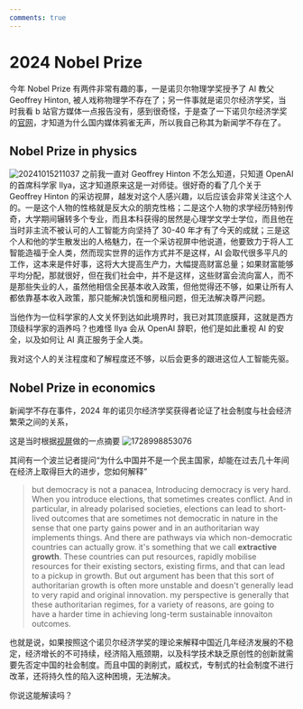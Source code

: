 ```yaml
---
comments: true
---
```


# 2024 Nobel Prize

今年 Nobel Prize 有两件非常有趣的事，一是诺贝尔物理学奖授予了 AI 教父 Geoffrey Hinton, 被人戏称物理学不存在了；另一件事就是诺贝尔经济学奖，当时我看 b 站官方媒体一点报告没有，感到很奇怪，于是查了一下诺贝尔经济学奖的[官网](https://www.nobelprize.org/uploads/2024/10/popular-economicsciencesprize2024.pdf)，才知道为什么国内媒体鸦雀无声，所以我自己称其为新闻学不存在了。

## Nobel Prize in physics

![20241015211037](https://s2.loli.net/2024/10/15/rYksEAqHBWayUCp.png)
之前我一直对 Geoffrey Hinton 不怎么知道，只知道 OpenAI 的首席科学家 Ilya，这才知道原来这是一对师徒。很好奇的看了几个关于 Geoffrey Hinton 的采访视屏，越发对这个人感兴趣，以后应该会非常关注这个人的。一是这个人物的性格就是反大众的朋克性格；二是这个人物的求学经历特别传奇，大学期间辗转多个专业，而且本科获得的居然是心理学文学士学位，而且他在当时非主流不被认可的人工智能方向坚持了 30-40 年才有了今天的成就；三是这个人和他的学生散发出的人格魅力，在一个采访视屏中他说道，他要致力于将人工智能造福于全人类，然而现实世界的运作方式并不是这样，AI 会取代很多平凡的工作，这本来是件好事，这将大大提高生产力，大幅提高财富总量；如果财富能够平均分配，那就很好，但在我们社会中，并不是这样，这些财富会流向富人，而不是那些失业的人，虽然他相信全民基本收入政策，但他觉得还不够，如果让所有人都依靠基本收入政策，那只能解决饥饿和房租问题，但无法解决尊严问题。

当他作为一位科学家的人文关怀到达如此境界时，我已对其顶底膜拜，这就是西方顶级科学家的涵养吗？也难怪 Ilya 会从 OpenAI 辞职，他们是如此重视 AI 的安全，以及如何让 AI 真正服务于全人类。

我对这个人的关注程度和了解程度还不够，以后会更多的跟进这位人工智能先驱。

## Nobel Prize in economics

新闻学不存在事件，2024 年的诺贝尔经济学奖获得者论证了社会制度与社会经济繁荣之间的关系，

这是当时根据[视屏](https://www.bilibili.com/video/BV11zmVY6Ehk/?spm_id_from=333.337.top_right_bar_window_history.content.click&vd_source=e2e75f57a7782b8c384c95ac9060a831)做的一点摘要
![1728998853076](https://s2.loli.net/2024/10/15/c2Rzw83qI46kjnm.jpg)

其间有一个波兰记者提问“为什么中国并不是一个民主国家，却能在过去几十年间在经济上取得巨大的进步，您如何解释”

> but democracy is not a panacea, Introducing democracy is very hard. When you introduce elections, that sometimes creates conflict. And in particular, in already polarised societies, elections can lead to short-lived outcomes that are sometimes not democratic in nature in the sense that one party gains power and in an authoritarian way implements things. And there are pathways via which non-democratic countries can actually grow. it's something that we call **extractive growth**. These countries can put resources, rapidly mobilise resources for their existing sectors, existing firms, and that can lead to a pickup in growth. But out argument has been that this sort of authoritarian growth is often more unstable and doesn't generally lead to very rapid and original innovation. my perspective is generally that these authoritarian regimes, for a variety of reasons, are going to have a harder time in achieving long-term sustainable innovaiton outcomes.

也就是说，如果按照这个诺贝尔经济学奖的理论来解释中国近几年经济发展的不稳定，经济增长的不可持续，经济陷入瓶颈期，以及科学技术缺乏原创性的创新就需要先否定中国的社会制度。而且中国的剥削式，威权式，专制式的社会制度不进行改革，还将持久性的陷入这种困境，无法解决。

你说这能解读吗？